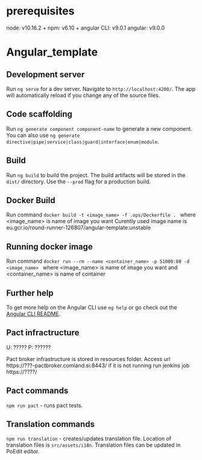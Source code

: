 # prerequisites
node: v10.16.2 +
npm: v6.10 + 
angular CLI: v9.0.1
angular: v9.0.0

# Angular_template

## Development server

Run `ng serve` for a dev server. Navigate to `http://localhost:4200/`. The app will automatically reload if you change any of the source files.

## Code scaffolding

Run `ng generate component component-name` to generate a new component. You can also use `ng generate directive|pipe|service|class|guard|interface|enum|module`.

## Build

Run `ng build` to build the project. The build artifacts will be stored in the `dist/` directory. Use the `--prod` flag for a production build.

## Docker Build

Run command  `docker build -t <image_name> -f .ops/Dockerfile . ` where <image_name> is name of image you want 
Curently used image name is eu.gcr.io/round-runner-126807/angular-template:unstable

## Running docker image

Run command  `docker run --rm --name <container_name> -p 51000:80 -d <image_name> ` where <image_name> is name of image you want and <container_name> is name of container

## Further help

To get more help on the Angular CLI use `ng help` or go check out the [Angular CLI README](https://github.com/angular/angular-cli/blob/master/README.md).

## Pact infractructure

U: ?????
P: ??????

Pact broker infrastructure is stored in resources folder.
Access url https://???-pactbroker.comland.si:8443/ if it is not running run jenkins job https://????/

## Pact commands
`npm run pact` - runs pact tests.

## Translation commands
`npm run translation` - creates/updates translation file. Location of translation files is `src/assets/i18n`.
Translation files can be updated in PoEdit editor.

